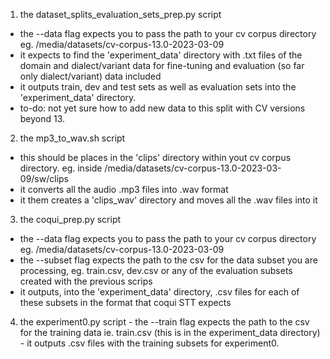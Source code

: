 1. the dataset_splits_evaluation_sets_prep.py script
  - the --data flag expects you to pass the path to your cv corpus directory eg. /media/datasets/cv-corpus-13.0-2023-03-09
  - it expects to find the 'experiment_data' directory with .txt files of the domain and dialect/variant data for fine-tuning and evaluation (so far only dialect/variant) data included
  - it outputs train, dev and test sets as well as evaluation sets into the 'experiment_data' directory.
  - to-do: not yet sure how to add new data to this split with CV versions beyond 13. 

2. the mp3_to_wav.sh script
  - this should be places in the 'clips' directory within yout cv corpus directory. eg. inside /media/datasets/cv-corpus-13.0-2023-03-09/sw/clips
  - it converts all the audio .mp3 files into .wav format
  - it them creates a 'clips_wav' directory and moves all the .wav files into it

3. the coqui_prep.py script
  - the --data flag expects you to pass the path to your cv corpus directory eg. /media/datasets/cv-corpus-13.0-2023-03-09
  - the --subset flag expects the path to the csv for the data subset you are processing, eg. train.csv, dev.csv or any of the evaluation subsets created with the previous scrips
  - it outputs, into the 'experiment_data' directory, .csv files for each of these subsets in the format that coqui STT expects
  
  4. the experiment0.py script
    - the --train flag expects the path to the csv for the training data ie. train.csv (this is in the experiment_data directory)
    - it outputs .csv files with the training subsets for experiment0. 

